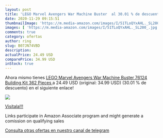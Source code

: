 ```yaml
---
layout: post
title: 'LEGO Marvel Avengers War Machine Buster  al 30.01 % de descuento'
date: 2020-11-29 09:15:51
thumbnailImage: 'https://m.media-amazon.com/images/I/51TLoQYxAHL._SL200_.jpg'
images: [ 'https://m.media-amazon.com/images/I/51TLoQYxAHL._SL200_.jpg' ]
comments: true
category: ofertas
author: ring
slug: B07JN74VBD
description:
actualPrice: 24.49 USD
comparePrice: 34.99 USD
inStock: true
---
```


Ahora mismo tienes [LEGO Marvel Avengers War Machine Buster 76124 Building Kit  362 Pieces ](https://www.amazon.com/dp/B07JN74VBD/?tag=redken08-20) a 24.49 USD (original: 34.99 USD) (30.01 %  de descuento) en el siguiente enlace!

[![](https://m.media-amazon.com/images/I/51TLoQYxAHL._SL200_.jpg)](https://www.amazon.com/dp/B07JN74VBD/?tag=redken08-20)

[Visítala!!!](https://www.amazon.com/dp/B07JN74VBD/?tag=redken08-20)

Links participate in Amazon Associate program and might generate a comission on qualifying sales

[Consulta otras ofertas en nuestro canal de telegram](https://t.me/s/ofertas25)
